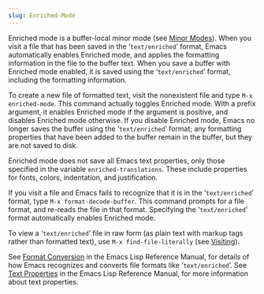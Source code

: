 ```yaml
---
slug: Enriched-Mode
---
```


Enriched mode is a buffer-local minor mode (see [Minor Modes](/docs/emacs/Minor-Modes)). When you visit a file that has been saved in the ‘`text/enriched`’ format, Emacs automatically enables Enriched mode, and applies the formatting information in the file to the buffer text. When you save a buffer with Enriched mode enabled, it is saved using the ‘`text/enriched`’ format, including the formatting information.

To create a new file of formatted text, visit the nonexistent file and type `M-x enriched-mode`. This command actually toggles Enriched mode. With a prefix argument, it enables Enriched mode if the argument is positive, and disables Enriched mode otherwise. If you disable Enriched mode, Emacs no longer saves the buffer using the ‘`text/enriched`’ format; any formatting properties that have been added to the buffer remain in the buffer, but they are not saved to disk.

Enriched mode does not save all Emacs text properties, only those specified in the variable `enriched-translations`. These include properties for fonts, colors, indentation, and justification.

If you visit a file and Emacs fails to recognize that it is in the ‘`text/enriched`’ format, type `M-x format-decode-buffer`. This command prompts for a file format, and re-reads the file in that format. Specifying the ‘`text/enriched`’ format automatically enables Enriched mode.

To view a ‘`text/enriched`’ file in raw form (as plain text with markup tags rather than formatted text), use `M-x find-file-literally` (see [Visiting](/docs/emacs/Visiting)).

See [Format Conversion](https://www.gnu.org/software/emacs/manual/html_mono/elisp.html#Format-Conversion) in the Emacs Lisp Reference Manual, for details of how Emacs recognizes and converts file formats like ‘`text/enriched`’. See [Text Properties](https://www.gnu.org/software/emacs/manual/html_mono/elisp.html#Text-Properties) in the Emacs Lisp Reference Manual, for more information about text properties.
